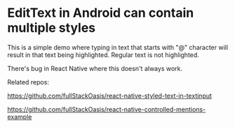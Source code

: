 # EditText in Android can contain multiple styles

This is a simple demo where typing in text that starts with "@" character will result in that text being highlighted. Regular text is not highlighted.

There's bug in React Native where this doesn't always work.

Related repos:

https://github.com/fullStackOasis/react-native-styled-text-in-textinput

https://github.com/fullStackOasis/react-native-controlled-mentions-example

